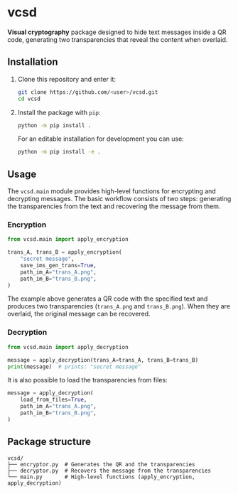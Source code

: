# vcsd

**Visual cryptography** package designed to hide text messages inside a QR
code, generating two transparencies that reveal the content when overlaid.

## Installation

1. Clone this repository and enter it:

   ```bash
   git clone https://github.com/<user>/vcsd.git
   cd vcsd
   ```

2. Install the package with `pip`:

   ```bash
   python -m pip install .
   ```

   For an editable installation for development you can use:

   ```bash
   python -m pip install -e .
   ```

## Usage

The `vcsd.main` module provides high-level functions for encrypting and
decrypting messages. The basic workflow consists of two steps: generating the
transparencies from the text and recovering the message from them.

### Encryption

```python
from vcsd.main import apply_encryption

trans_A, trans_B = apply_encryption(
    "secret message",
    save_ims_gen_trans=True,
    path_im_A="trans_A.png",
    path_im_B="trans_B.png",
)
```

The example above generates a QR code with the specified text and produces two
transparencies (`trans_A.png` and `trans_B.png`). When they are overlaid, the
original message can be recovered.

### Decryption

```python
from vcsd.main import apply_decryption

message = apply_decryption(trans_A=trans_A, trans_B=trans_B)
print(message)  # prints: "secret message"
```

It is also possible to load the transparencies from files:

```python
message = apply_decryption(
    load_from_files=True,
    path_im_A="trans_A.png",
    path_im_B="trans_B.png",
)
```

## Package structure

```
vcsd/
├── encryptor.py  # Generates the QR and the transparencies
├── decryptor.py  # Recovers the message from the transparencies
└── main.py       # High-level functions (apply_encryption, apply_decryption)
```

